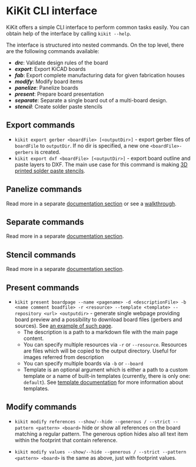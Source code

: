 # KiKit CLI interface

KiKit offers a simple CLI interface to perform common tasks easily. You can
obtain help of the interface by calling `kikit --help`.

The interface is structured into nested commands. On the top level, there are
the following commands available:

- ***drc***: Validate design rules of the board
- ***export***: Export KiCAD boards
- ***fab***: Export complete manufacturing data for given fabrication houses
- ***modify***: Modify board items
- ***panelize***: Panelize boards
- ***present***: Prepare board presentation
- ***separate***: Separate a single board out of a multi-board design.
- ***stencil***: Create solder paste stencils


## Export commands

- `kikit export gerber <boardFile> [<outputDir>]` - export gerber files of
  `boardFile` to `outputDir`. If no dir is specified, a new one
  `<boardFile>-gerbers` is created.
- `kikit export dxf <boardFile> [<outputDir>]` - export board outline and paste
  layers to DXF. The main use case for this command is making [3D printed solder
  paste
  stencils](https://blog.honzamrazek.cz/2020/01/printing-solder-paste-stencils-on-an-sla-printer/).

## Panelize commands

Read more in a separate [documentation section](panelizeCli.md) or see a
[walkthrough](examples.md).

## Separate commands

Read more in a separate [documentation section](multiboard.md).

## Stencil commands

Read more in a separate [documentation section](stencil.md).

## Present commands

- `kikit present boardpage --name <pagename> -d <descriptionFile> -b <name
  comment boadfile> -r <resource> --template <template> --repository <url>
  <outputdir>` - generate single webpage providing board preview and a
  possibility to download board files (gerbers and sources). See [an example of
  such page](https://roboticsbrno.github.io/RB0002-BatteryPack).
    - The description is a path to a markdown file with the main page content.
    - You can specify multiple resources via `-r` or `--resource`. Resources are
      files which will be copied to the output directory. Useful for images
      referred from description
    - You can specify multiple boards via `-b` or `--board`
    - Template is an optional argument which is either a path to a custom template
      or a name of built-in templates (currently, there is only one: `default`).
      See [template documentation](present.md) for more information about
      templates.

## Modify commands

- `kikit modify references --show/--hide --generous / --strict --pattern
  <pattern> <board>` hide or show all references on the board matching a regular
  pattern. The generous option hides also all text item within the footprint
  that contain reference.

- `kikit modify values --show/--hide --generous / --strict --pattern
  <pattern> <board>` is the same as above, just with footprint values.
